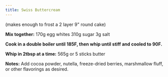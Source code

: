 ```yaml
---
title: Swiss Buttercream
---
```


(makes enough to frost a 2 layer 9" round cake)

**Mix together:**
170g egg whites
310g sugar
3g salt

**Cook in a double boiler until 185F, then whip until stiff and cooled to 90F.**

**Whip in 2tbsp at a time:**
565g or 5 sticks butter

**Notes:**
Add cocoa powder, nutella, freeze-dried berries, marshmallow fluff, or other flavorings as desired.